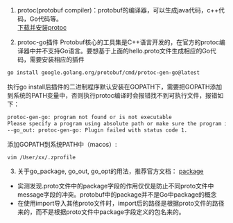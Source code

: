 1. protoc(protobuf compiler)：protobuf的编译器，可以生成java代码，c++代码，Go代码等。  
[下载并安装protoc](https://github.com/protocolbuffers/protobuf/releases)

2. protoc-go插件
Protobuf核心的工具集是C++语言开发的，在官方的protoc编译器中并不支持Go语言。要想基于上面的hello.proto文件生成相应的Go代码，需要安装相应的插件
```sh
go install google.golang.org/protobuf/cmd/protoc-gen-go@latest
```
执行go install后插件的二进制程序默认安装在GOPATH下，需要把GOPATH添加到系统的PATH变量中，否则执行protoc编译时会报错找不到可执行文件，报错如下：
```sh
protoc-gen-go: program not found or is not executable
Please specify a program using absolute path or make sure the program is available in your PATH system variable
--go_out: protoc-gen-go: Plugin failed with status code 1.
```
添加GOPATH到系统PATH中（macos）:
```sh
vim /User/xx/.zprofile
```


3. 关于go_package, go_out, go_opt的用法，推荐官方文档：
[package](https://protobuf.dev/reference/go/go-generated/#package)
- 实测发现.proto文件中的package字段的作用仅仅是防止不同proto文件中message字段的冲突。protobuf中的package并不是Go中package的概念
- 在使用import导入其他proto文件时，import后的路径是根据proto文件的路径来的，而不是根据proto文件中package字段定义的包名来的。


